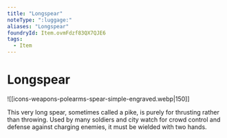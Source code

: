 ```yaml
---
title: "Longspear"
noteType: ":luggage:"
aliases: "Longspear"
foundryId: Item.ovmFdzf83QX7QJE6
tags:
  - Item
---
```


# Longspear
![[icons-weapons-polearms-spear-simple-engraved.webp|150]]

This very long spear, sometimes called a pike, is purely for thrusting rather than throwing. Used by many soldiers and city watch for crowd control and defense against charging enemies, it must be wielded with two hands.

